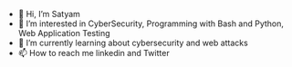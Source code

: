 - 👋 Hi, I’m Satyam 
- 👀 I’m interested in CyberSecurity, Programming with Bash and Python, Web Application Testing
- 🌱 I’m currently learning about cybersecurity and web attacks 
- 📫 How to reach me linkedin and Twitter

